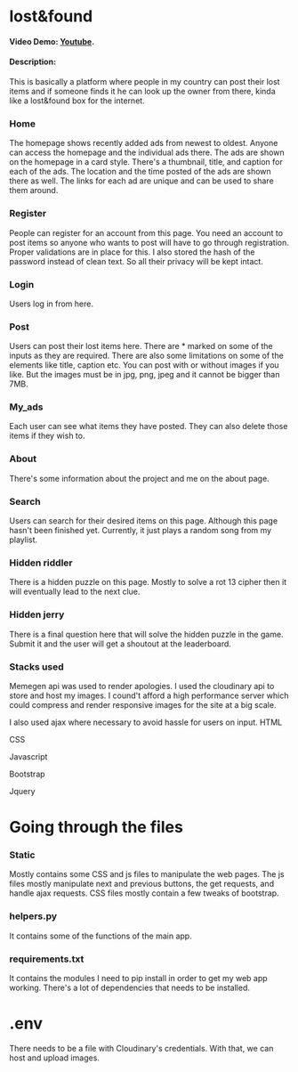 # lost&found
#### Video Demo:  [Youtube](https://youtu.be/nufspK9EmLs).
#### Description:
This is basically a platform where people in my country can post their lost items and if someone finds it he can look up the owner from there, kinda like a lost&found box for the internet.



### Home
The homepage shows recently added ads from newest to oldest. Anyone can access the homepage and the individual ads there. The ads are shown on the homepage in a card style. There's a thumbnail, title, and caption for each of the ads. The location and the time posted of the ads are shown there as well. The links for each ad are unique and can be used to share them around.



### Register
People can register for an account from this page. You need an account to post items so anyone who wants to post will have to go through registration. Proper validations are in place for this. I also stored the hash of the password instead of clean text. So all their privacy will be kept intact.



### Login
Users log in from here.



### Post
Users can post their lost items here. There are * marked on some of the inputs as they are required. There are also some limitations on some of the elements like title, caption etc. You can post with or without images if you like. But the images must be in jpg, png, jpeg and it cannot be bigger than 7MB.



### My_ads
Each user can see what items they have posted. They can also delete those items if they wish to.

### About
There's some information about the project and me on the about page.


### Search
Users can search for their desired items on this page. Although this page hasn't been finished yet. Currently, it just plays a random song from my playlist.


### Hidden riddler
There is a hidden puzzle on this page. Mostly to solve a rot 13 cipher then it will eventually lead to the next clue.

### Hidden jerry
There is a final question here that will solve the hidden puzzle in the game. Submit it and the user will get a shoutout at the leaderboard.


### Stacks used

Memegen api was used to render apologies. I used the cloudinary api to store and host my images. I cound't afford a high performance server which could compress and render responsive images for the site at a big scale.

I also used ajax where necessary to avoid hassle for users on input. HTML

CSS

Javascript

Bootstrap

Jquery


# Going through the files

### Static
Mostly contains some CSS and js files to manipulate the web pages. The js files mostly manipulate next and previous buttons, the get requests, and handle ajax requests. CSS files mostly contain a few tweaks of bootstrap.

### helpers.py
It contains some of the functions of the main app.

### requirements.txt
It contains the modules I need to pip install in order to get my web app working. There's a lot of dependencies that needs to be installed.

# .env
There needs to be a file with Cloudinary's credentials. With that, we can host and upload images.
